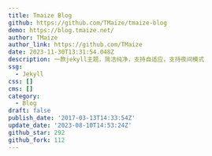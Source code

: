 ```yaml
---
title: Tmaize Blog
github: https://github.com/TMaize/tmaize-blog
demo: https://blog.tmaize.net/
author: TMaize
author_link: https://github.com/TMaize
date: 2023-11-30T13:31:54.048Z
description: 一款jekyll主题，简洁纯净，支持自适应，支持夜间模式
ssg:
  - Jekyll
css: []
cms: []
category:
  - Blog
draft: false
publish_date: '2017-03-13T14:33:54Z'
update_date: '2023-08-10T14:53:24Z'
github_star: 292
github_fork: 112
---
```

